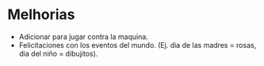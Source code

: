 # Melhorias

-   Adicionar para jugar contra la maquina.
-   Felicitaciones con los eventos del mundo. (Ej. dia de las madres = rosas, dia del niño = dibujitos).
